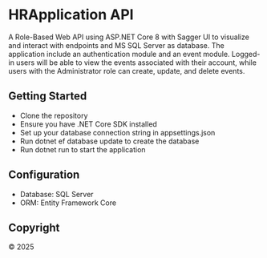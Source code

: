 # HRApplication API
A Role-Based Web API using ASP.NET Core 8 with Sagger UI to visualize and interact with endpoints and MS SQL Server as database.
The application include an authentication module and an event module. 
Logged-in users will be able to view the events associated with their account, while users with the Administrator role can create, update, and delete events.
## Getting Started
- Clone the repository
- Ensure you have .NET Core SDK installed
- Set up your database connection string in appsettings.json
- Run dotnet ef database update to create the database
- Run dotnet run to start the application
## Configuration
- Database: SQL Server
- ORM: Entity Framework Core
## Copyright
&copy; 2025
